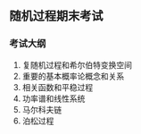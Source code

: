 ## 随机过程期末考试

### 考试大纲

1. 复随机过程和希尔伯特变换空间
2. 重要的基本概率论概念和关系
3. 相关函数和平稳过程
4. 功率谱和线性系统
5. 马尔科夫链
6. 泊松过程

